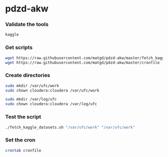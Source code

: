# pdzd-akw

### Validate the tools

```bash
kaggle
```

### Get scripts
```bash
wget https://raw.githubusercontent.com/matgd/pdzd-akw/master/fetch_kaggle_datasets.sh
wget https://raw.githubusercontent.com/matgd/pdzd-akw/master/cronfile
```

### Create directories
```bash
sudo mkdir /var/ufc/work
sudo chown cloudera:cloudera /var/ufc/work

sudo mkdir /var/log/ufc
sudo chown cloudera:cloudera /var/log/ufc
```

### Test the script
```bash
./fetch_kaggle_datasets.sh "/var/ufc/work" "/var/ufc/work"
```

### Set the cron
```bash
crontab cronfile
```
